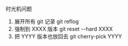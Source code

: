 时光机问题

1. 展开所有 git 记录 git reflog
2. 强制到 XXXX 版本 git reset --hard XXXX
3. 把 YYYY 版本也放回去 git cherry-pick YYYY
